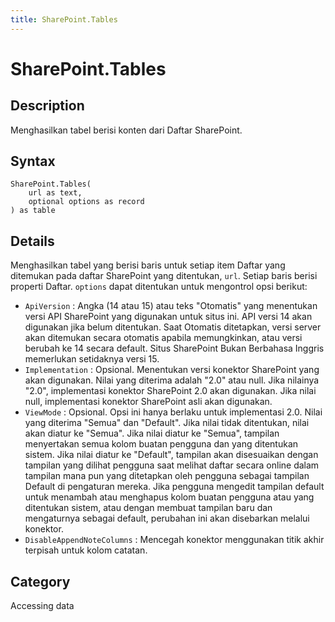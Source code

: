 ```yaml
---
title: SharePoint.Tables
---
```


# SharePoint.Tables


## Description

Menghasilkan tabel berisi konten dari Daftar SharePoint.


## Syntax

```powerquery
SharePoint.Tables(
    url as text,
    optional options as record
) as table
```


## Details

Menghasilkan tabel yang berisi baris untuk setiap item Daftar yang ditemukan pada daftar SharePoint yang ditentukan, <code>url</code>. Setiap baris berisi properti Daftar. <code>options</code> dapat ditentukan untuk mengontrol opsi berikut:    <ul><li><code>ApiVersion</code> : Angka (14 atau 15) atau teks &quot;Otomatis&quot; yang menentukan versi API SharePoint yang digunakan untuk situs ini. API versi 14 akan digunakan jika belum ditentukan. Saat Otomatis ditetapkan, versi server akan ditemukan secara otomatis apabila memungkinkan, atau versi berubah ke 14 secara default. Situs SharePoint Bukan Berbahasa Inggris memerlukan setidaknya versi 15.</li><li><code>Implementation</code> : Opsional. Menentukan versi konektor SharePoint yang akan digunakan. Nilai yang diterima adalah &quot;2.0&quot; atau null. Jika nilainya &quot;2.0&quot;, implementasi konektor SharePoint 2.0 akan digunakan. Jika nilai null, implementasi konektor SharePoint asli akan digunakan.</li><li><code>ViewMode</code> : Opsional. Opsi ini hanya berlaku untuk implementasi 2.0. Nilai yang diterima &quot;Semua&quot; dan &quot;Default&quot;. Jika nilai tidak ditentukan, nilai akan diatur ke &quot;Semua&quot;. Jika nilai diatur ke &quot;Semua&quot;, tampilan menyertakan semua kolom buatan pengguna dan yang ditentukan sistem. Jika nilai diatur ke &quot;Default&quot;, tampilan akan disesuaikan dengan tampilan yang dilihat pengguna saat melihat daftar secara online dalam tampilan mana pun yang ditetapkan oleh pengguna sebagai tampilan Default di pengaturan mereka. Jika pengguna mengedit tampilan default untuk menambah atau menghapus kolom buatan pengguna atau yang ditentukan sistem, atau dengan membuat tampilan baru dan mengaturnya sebagai default, perubahan ini akan disebarkan melalui konektor.</li><li><code>DisableAppendNoteColumns</code> : Mencegah konektor menggunakan titik akhir terpisah untuk kolom catatan.</li></ul>    



## Category
Accessing data
